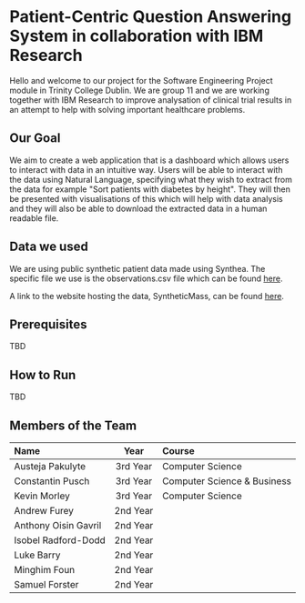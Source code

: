 # Patient-Centric Question Answering System in collaboration with IBM Research

Hello and welcome to our project for the Software Engineering Project module in Trinity College Dublin. We are group 11 and we are working together with IBM Research to improve analysation of clinical trial results in an attempt to help with solving important healthcare problems.

## Our Goal

We aim to create a web application that is a dashboard which allows users to interact with data in an intuitive way. Users will be able to interact with the data using Natural Language, specifying what they wish to extract from the data for example "Sort patients with diabetes by height". They will then be presented with visualisations of this which will help with data analysis and they will also be able to download the extracted data in a human readable file.

## Data we used

We are using public synthetic patient data made using Synthea. The specific file we use is the observations.csv file which can be found [here](https://synthetichealth.github.io/synthea-sample-data/downloads/synthea_sample_data_csv_apr2020.zip).

A link to the website hosting the data, SyntheticMass, can be found [here](https://synthea.mitre.org/).

## Prerequisites

TBD

## How to Run

TBD

## Members of the Team
| Name                  | Year        | Course                        |
| :---                  |    :----:   | :---                          |
| Austeja Pakulyte      | 3rd Year    | Computer Science              |
| Constantin Pusch      | 3rd Year    | Computer Science & Business   |
| Kevin Morley          | 3rd Year    | Computer Science              |
| Andrew Furey          | 2nd Year    | |
| Anthony Oisin Gavril  | 2nd Year    | |
| Isobel Radford-Dodd   | 2nd Year    | |
| Luke Barry            | 2nd Year    | |
| Minghim Foun          | 2nd Year    | |
| Samuel Forster        | 2nd Year    | |

